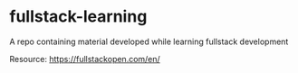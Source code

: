 # fullstack-learning

A repo containing material developed while learning fullstack development

Resource: https://fullstackopen.com/en/
